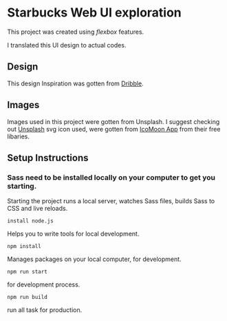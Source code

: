 # Starbucks Web UI exploration

This project was created using _flexbox_ features.

I translated this UI design to actual codes.

## Design
This design Inspiration was gotten from [Dribble](https://dribbble.com/shots/12048808-Starbucks-Web-UI-exploration).

## Images
Images used in this project were gotten from Unsplash. I suggest checking out [Unsplash](https://unsplash.com/)
svg icon used, were gotten from [IcoMoon App](https://icomoon.io/app/#/select) from their free libaries.

## Setup Instructions

### Sass need to be installed locally on your computer to get you starting.
Starting the project runs a local server, watches Sass files, builds Sass to CSS and live reloads.
 
 ```
 install node.js
 ```
Helps you to write tools for local development.
 
 ```
 npm install 
 ```
  Manages packages on your local computer, for development.

  ```
  npm run start
  ```
  for development process.

  ```
  npm run build
  ```
  run all task for production.
